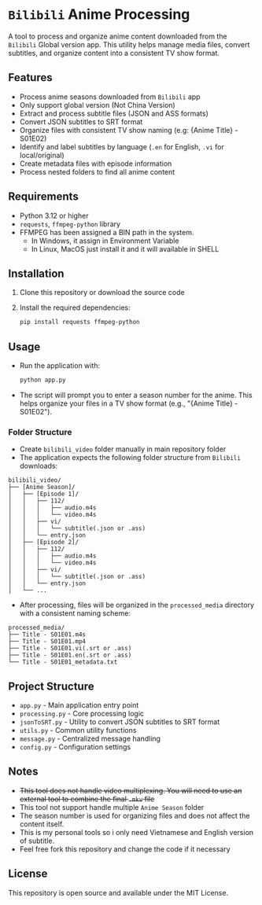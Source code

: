 # `Bilibili` Anime Processing

A tool to process and organize anime content downloaded from the `Bilibili` Global version app. This utility helps manage media files, convert subtitles, and organize content into a consistent TV show format.

## Features

- Process anime seasons downloaded from `Bilibili` app
- Only support global version (Not China Version)
- Extract and process subtitle files (JSON and ASS formats)
- Convert JSON subtitles to SRT format
- Organize files with consistent TV show naming (e.g: {Anime Title} - S01E02)
- Identify and label subtitles by language (`.en` for English, `.vi` for local/original)
- Create metadata files with episode information
- Process nested folders to find all anime content

## Requirements

- Python 3.12 or higher
- `requests`, `ffmpeg-python` library
- FFMPEG has been assigned a BIN path in the system.
    - In Windows, it assign in Environment Variable
    - In Linux, MacOS just install it and it will available in SHELL

## Installation

1. Clone this repository or download the source code
2. Install the required dependencies:

    ```sh
    pip install requests ffmpeg-python
    ```

## Usage

- Run the application with:

    ```sh
    python app.py
    ```

- The script will prompt you to enter a season number for the anime. This helps organize your files in a TV show format (e.g., "{Anime Title} - S01E02").

### Folder Structure

- Create `bilibili_video` folder manually in main repository folder
- The application expects the following folder structure from `Bilibili` downloads:

```
bilibili_video/
├── [Anime Season]/
│   ├── [Episode 1]/
│   │   ├── 112/
│   │   │   ├── audio.m4s
│   │   │   └── video.m4s
│   │   ├── vi/
│   │   │   └── subtitle(.json or .ass)
│   │   └── entry.json
│   ├── [Episode 2]/
│   │   ├── 112/
│   │   │   ├── audio.m4s
│   │   │   └── video.m4s
│   │   ├── vi/
│   │   │   └── subtitle(.json or .ass)
│   │   └── entry.json
│   └── ...
```

- After processing, files will be organized in the `processed_media` directory with a consistent naming scheme:

```
processed_media/
├── Title - S01E01.m4s
├── Title - S01E01.mp4
├── Title - S01E01.vi(.srt or .ass)
├── Title - S01E01.en(.srt or .ass)
└── Title - S01E01_metadata.txt
```

## Project Structure

- `app.py` - Main application entry point
- `processing.py` - Core processing logic
- `jsonToSRT.py` - Utility to convert JSON subtitles to SRT format
- `utils.py` - Common utility functions
- `message.py` - Centralized message handling
- `config.py` - Configuration settings

## Notes

- ~~This tool does not handle video multiplexing. You will need to use an external tool to combine the final `.mkv` file~~
- This tool not support handle multiple `Anime Season` folder
- The season number is used for organizing files and does not affect the content itself.
- This is my personal tools so i only need Vietnamese and English version of subtitle.
- Feel free fork this repository and change the code if it necessary

## License

This repository is open source and available under the MIT License.
